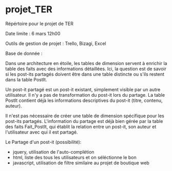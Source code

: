 # projet_TER
Répértoire pour le projet de TER

Date limite : 6 mars 12h00

Outils de gestion de projet : Trello, Bizagi, Excel


Base de donnée :

Dans une architecture en étoile, les tables de dimension servent à enrichir la table des faits avec des informations détaillées. Ici, la question est de savoir si les post-its partagés doivent être dans une table distincte ou s'ils restent dans la table PostIt.

Un post-it partagé est un post-it existant, simplement visible par un autre utilisateur.
Il n'y a pas de transformation du post-it lors du partage.
La table PostIt contient déjà les informations descriptives du post-it (titre, contenu, auteur).

Il n'est pas nécessaire de créer une table de dimension spécifique pour les post-its partagés.
L'information du partage est déjà bien gérée par la table des faits Fait_PostIt, qui établit la relation entre un post-it, son auteur et l'utilisateur avec qui il est partagé.

Le Partage d'un post-it (possibilité):

- jquery, utilisation de l'auto-complétion
- html, liste des tous les utilisateurs et on séléctionne le bon
- javascript, utilisation de filtre similaire au projet de boutique web